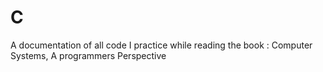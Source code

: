 # C
A documentation of all code I practice while reading the book : Computer Systems, A programmers Perspective
